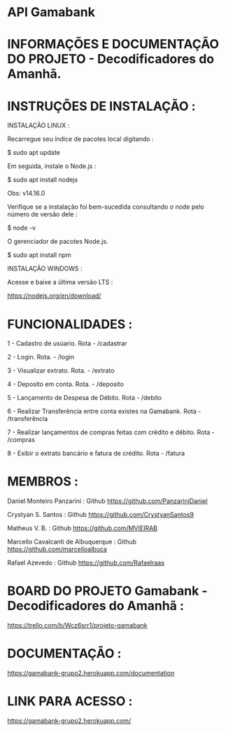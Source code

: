 # API Gamabank

# INFORMAÇÕES E DOCUMENTAÇÃO DO PROJETO - Decodificadores do Amanhã.

# INSTRUÇÕES DE INSTALAÇÃO :

INSTALAÇÃO LINUX :

Recarregue seu índice de pacotes local digitando :

$ sudo apt update

Em seguida, instale o Node.js :

$ sudo apt install nodejs

Obs: v14.16.0

Verifique se a instalação foi bem-sucedida consultando o node pelo número de versão dele :

$ node -v

O gerenciador de pacotes Node.js.

$ sudo apt install npm

INSTALAÇÃO WINDOWS :

Acesse e baixe a última versão LTS : 

https://nodejs.org/en/download/



# FUNCIONALIDADES :


1 - Cadastro de usúario. Rota - /cadastrar

2 - Login. Rota. - /login

3 - Visualizar extrato. Rota. - /extrato

4 - Deposito em conta. Rota. - /deposito

5 - Lançamento de Despesa de Débito. Rota - /debito

6 - Realizar Transferência entre conta existes na Gamabank. Rota - /transferência

7 - Realizar lançamentos de compras feitas com crédito e débito. Rota -  /compras

8 - Exibir o extrato bancário e fatura de crédito. Rota - /fatura



# MEMBROS : 

Daniel Monteiro Panzarini : Github https://github.com/PanzariniDaniel

Crystyan S. Santos : Github https://github.com/CrystyanSantos9

Matheus V. B. : Github https://github.com/MVIEIRAB

Marcello Cavalcanti de Albuquerque : Github https://github.com/marcelloalbuca

Rafael Azevedo : Github https://github.com/Rafaelraas

# BOARD DO PROJETO Gamabank - Decodificadores do Amanhã : 


https://trello.com/b/Wcz6srr1/projeto-gamabank



# DOCUMENTAÇÃO : 


https://gamabank-grupo2.herokuapp.com/documentation


# LINK PARA ACESSO :


https://gamabank-grupo2.herokuapp.com/



